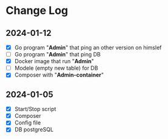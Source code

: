 # Change Log

## 2024-01-12

- [x] Go program "**Admin**" that ping an other version on himslef
- [ ] Go program "**Admin**" that ping DB
- [x] Docker image that run "**Admin**"  
- [ ] Modele (empty new table) for DB
- [x] Composer with "**Admin-container**"

## 2024-01-05

- [x] Start/Stop script
- [x] Composer
- [x] Config file
- [x] DB postgreSQL